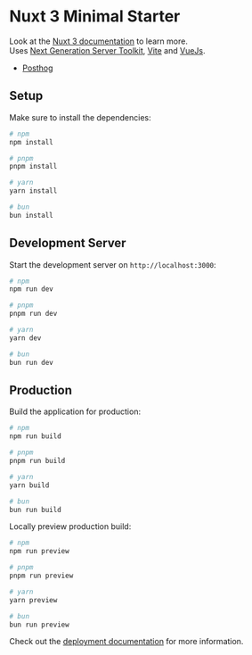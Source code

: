 # Nuxt 3 Minimal Starter

Look at the [Nuxt 3 documentation](https://nuxt.com/docs/getting-started/introduction) to learn more.  
Uses [Next Generation Server Toolkit](https://nitro.unjs.io/), [Vite](https://vitejs.dev/) and [VueJs](https://vuejs.org/).

* [Posthog](https://nuxt-posthog.cmitjans.dev/features)

## Setup

Make sure to install the dependencies:

```bash
# npm
npm install

# pnpm
pnpm install

# yarn
yarn install

# bun
bun install
```

## Development Server

Start the development server on `http://localhost:3000`:

```bash
# npm
npm run dev

# pnpm
pnpm run dev

# yarn
yarn dev

# bun
bun run dev
```

## Production

Build the application for production:

```bash
# npm
npm run build

# pnpm
pnpm run build

# yarn
yarn build

# bun
bun run build
```

Locally preview production build:

```bash
# npm
npm run preview

# pnpm
pnpm run preview

# yarn
yarn preview

# bun
bun run preview
```

Check out the [deployment documentation](https://nuxt.com/docs/getting-started/deployment) for more information.
